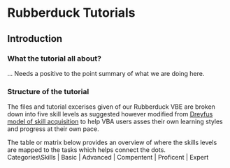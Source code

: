 # Rubberduck Tutorials

## Introduction

### What the tutorial all about?
... Needs a positive to the point summary of what we are doing here.

### Structure of the tutorial
The files and tutorial excerises given of our Rubberduck VBE are broken down into five skill levels as suggested however modified from [Dreyfus model of skill acquisition](https://en.m.wikipedia.org/wiki/Dreyfus_model_of_skill_acquisition) to help VBA users asses their own learning styles and progress at their own pace.

The table or matrix below provides an overview of where the skills levels are mapped to the tasks which helps connect the dots.  
Categories\Skills | Basic | Advanced | Compentent | Proficent | Expert

